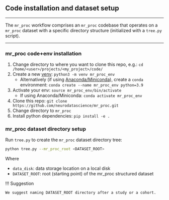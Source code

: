 ## Code installation and dataset setup

---

The `mr_proc` workflow comprises an `mr_proc` codebase that operates on a `mr_proc` dataset with a specific directory structure (initialized with a `tree.py` script). 

---

### mr_proc code+env installation
1. Change directory to where you want to clone this repo, e.g.: `cd /home/<user>/projects/<my_project>/code/`
2. Create a new [venv](https://realpython.com/python-virtual-environments-a-primer/): `python3 -m venv mr_proc_env`
   * Alternatively (if using [Anaconda/Miniconda](https://www.anaconda.com/)), create a `conda` environment: `conda create --name mr_proc_env python=3.9`
3. Activate your env: `source mr_proc_env/bin/activate` 
   * If using Anaconda/Miniconda: `conda activate mr_proc_env`
4. Clone this repo: `git clone https://github.com/neurodatascience/mr_proc.git`
5. Change directory to `mr_proc` 
6. Install python dependencies: `pip install -e .`  

### mr_proc dataset directory setup 

Run `tree.py` to create the `mr_proc` dataset directory tree:
```bash
python tree.py --mr_proc_root <DATASET_ROOT>
```
Where
- `data_disk`: data storage location on a local disk
- `DATASET_ROOT`: root (starting point) of the mr_proc structured dataset

!!! Suggestion

    We suggest naming DATASET_ROOT directory after a study or a cohort. 
